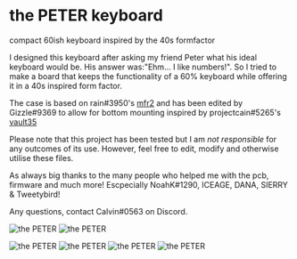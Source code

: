 # the PETER keyboard
compact 60ish keyboard inspired by the 40s formfactor

I designed this keyboard after asking my friend Peter what his ideal keyboard would be. His answer was:"Ehm...  I like numbers!". So I tried to make a board that keeps the functionality of a 60% keyboard while offering it in a 40s inspired form factor.

The case is based on rain#3950's [mfr2](https://github.com/rainkeebs/mfr2) and has been edited by Gizzle#9369 to allow for bottom mounting inspired by projectcain#5265's [vault35](https://mechvault.net/products/vault-35-mini-keyboard)

Please note that this project has been tested but I am *not responsible* for any outcomes of its use. However, feel free to edit, modify and otherwise utilise these files.
 
 As always big thanks to the many people who helped me with the pcb, firmware and much more! Escpecially NoahK#1290, ICEAGE, DANA, SIERRY & Tweetybird!

Any questions, contact Calvin#0563 on Discord.

![the PETER](https://imgur.com/Co3r3aU)
![the PETER](https://imgur.com/vD7Vs5a)

![the PETER](https://imgur.com/Vu6qRSL)
![the PETER](https://imgur.com/XfZaPuq)
![the PETER](https://imgur.com/vMJaYaP)
![the PETER](https://imgur.com/txBAUIk)